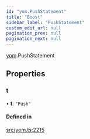 ```yaml
---
id: "yom.PushStatement"
title: "Boost"
sidebar_label: "PushStatement"
custom_edit_url: null
pagination_prev: null
pagination_next: null
---
```


[yom](../namespaces/yom.md).PushStatement

## Properties

### t

• **t**: ``"Push"``

#### Defined in

[src/yom.ts:2215](https://github.com/yolmio/boost/blob/b239488/src/yom.ts#L2215)
